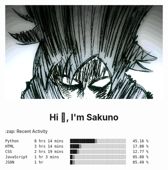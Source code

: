 <body>
<h1 align="center"></h1>
<br>
<div align="center">
<img width="auto" height="300" src="Img/mobFreakoutLonger.gif"/>
</div>
</div>
<h1 align="center">Hi 👋, I'm Sakuno</h1>
:zap: Recent Activity

<!--START_SECTION:waka-->

```txt
Python       8 hrs 14 mins   ███████████▒░░░░░░░░░░░░░   45.16 %
HTML         3 hrs 14 mins   ████▒░░░░░░░░░░░░░░░░░░░░   17.80 %
CSS          2 hrs 19 mins   ███▒░░░░░░░░░░░░░░░░░░░░░   12.77 %
JavaScript   1 hr 3 mins     █▒░░░░░░░░░░░░░░░░░░░░░░░   05.80 %
JSON         1 hr            █▒░░░░░░░░░░░░░░░░░░░░░░░   05.49 %
```

<!--END_SECTION:waka-->
